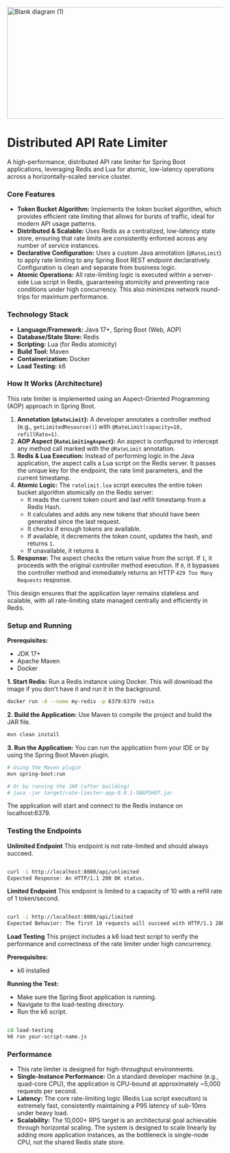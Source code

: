 
<img width="1355" height="260" alt="Blank diagram (1)" src="https://github.com/user-attachments/assets/2585eef5-fce4-4ea9-b1e5-561087bde1ae" />


# Distributed API Rate Limiter

A high-performance, distributed API rate limiter for Spring Boot applications, leveraging Redis and Lua for atomic, low-latency operations across a horizontally-scaled service cluster.

### Core Features

* **Token Bucket Algorithm:** Implements the token bucket algorithm, which provides efficient rate limiting that allows for bursts of traffic, ideal for modern API usage patterns.
* **Distributed & Scalable:** Uses Redis as a centralized, low-latency state store, ensuring that rate limits are consistently enforced across any number of service instances.
* **Declarative Configuration:** Uses a custom Java annotation (`@RateLimit`) to apply rate limiting to any Spring Boot REST endpoint declaratively. Configuration is clean and separate from business logic.
* **Atomic Operations:** All rate-limiting logic is executed within a server-side Lua script in Redis, guaranteeing atomicity and preventing race conditions under high concurrency. This also minimizes network round-trips for maximum performance.

### Technology Stack

* **Language/Framework:** Java 17+, Spring Boot (Web, AOP)
* **Database/State Store:** Redis
* **Scripting:** Lua (for Redis atomicity)
* **Build Tool:** Maven
* **Containerization:** Docker
* **Load Testing:** k6

### How It Works (Architecture)

This rate limiter is implemented using an Aspect-Oriented Programming (AOP) approach in Spring Boot.

1.  **Annotation (`@RateLimit`):** A developer annotates a controller method (e.g., `getLimitedResource()`) with `@RateLimit(capacity=10, refillRate=1)`.
2.  **AOP Aspect (`RateLimitingAspect`):** An aspect is configured to intercept any method call marked with the `@RateLimit` annotation.
3.  **Redis & Lua Execution:** Instead of performing logic in the Java application, the aspect calls a Lua script on the Redis server. It passes the unique key for the endpoint, the rate limit parameters, and the current timestamp.
4.  **Atomic Logic:** The `ratelimit.lua` script executes the entire token bucket algorithm atomically on the Redis server:
    * It reads the current token count and last refill timestamp from a Redis Hash.
    * It calculates and adds any new tokens that should have been generated since the last request.
    * It checks if enough tokens are available.
    * If available, it decrements the token count, updates the hash, and returns `1`.
    * If unavailable, it returns `0`.
5.  **Response:** The aspect checks the return value from the script. If `1`, it proceeds with the original controller method execution. If `0`, it bypasses the controller method and immediately returns an HTTP `429 Too Many Requests` response.

This design ensures that the application layer remains stateless and scalable, with all rate-limiting state managed centrally and efficiently in Redis.

### Setup and Running

**Prerequisites:**

* JDK 17+
* Apache Maven
* Docker

**1. Start Redis:**
Run a Redis instance using Docker. This will download the image if you don't have it and run it in the background.

```bash
docker run -d --name my-redis -p 6379:6379 redis
```

**2. Build the Application:**
Use Maven to compile the project and build the JAR file.
```bash
mvn clean install
```

**3. Run the Application:**
You can run the application from your IDE or by using the Spring Boot Maven plugin.
```bash
# Using the Maven plugin
mvn spring-boot:run

# Or by running the JAR (after building)
# java -jar target/rate-limiter-app-0.0.1-SNAPSHOT.jar
```

The application will start and connect to the Redis instance on localhost:6379.

### Testing the Endpoints
**Unlimited Endpoint**
This endpoint is not rate-limited and should always succeed.

```bash

curl -i http://localhost:8080/api/unlimited
Expected Response: An HTTP/1.1 200 OK status.
```
**Limited Endpoint**
This endpoint is limited to a capacity of 10 with a refill rate of 1 token/second.

```bash

curl -i http://localhost:8080/api/limited
Expected Behavior: The first 10 requests will succeed with HTTP/1.1 200 OK. Subsequent requests will fail with HTTP/1.1 429 Too Many Requests until the bucket has time to refill.
```

**Load Testing**
This project includes a k6 load test script to verify the performance and correctness of the rate limiter under high concurrency.

**Prerequisites:**
 * k6 installed

**Running the Test:**
* Make sure the Spring Boot application is running.
* Navigate to the load-testing directory.
* Run the k6 script.

```bash

cd load-testing
k6 run your-script-name.js
```

### Performance
* This rate limiter is designed for high-throughput environments.
* **Single-Instance Performance:** On a standard developer machine (e.g., quad-core CPU), the application is CPU-bound at approximately ~5,000 requests per second.
* **Latency:** The core rate-limiting logic (Redis Lua script execution) is extremely fast, consistently maintaining a P95 latency of sub-10ms under heavy load.
* **Scalability:** The 10,000+ RPS target is an architectural goal achievable through horizontal scaling. The system is designed to scale linearly by adding more application instances, as the bottleneck is single-node CPU, not the shared Redis state store.
